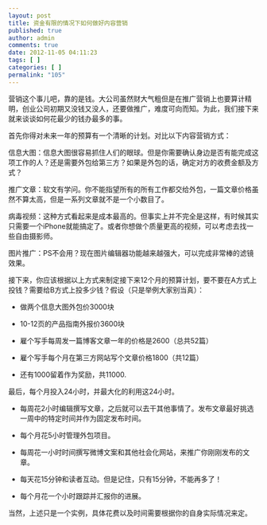```yaml
---
layout: post
title: 资金有限的情况下如何做好内容营销
published: true
author: admin
comments: true
date: 2012-11-05 04:11:23
tags: [ ]
categories: [ ]
permalink: "105"
---
```

营销这个事儿吧，靠的是钱。大公司虽然财大气粗但是在推广营销上也要算计精明，创业公司初期又没钱又没人，还要做推广，难度可向而知。为此，我们接下来就来谈谈如何花最少的钱办最多的事。

首先你得对未来一年的预算有一个清晰的计划。对比以下内容营销方式：

信息大图：信息大图很容易抓住人们的眼球。但是你需要确认身边是否有能完成这项工作的人？还是需要外包给第三方？如果是外包的话，确定对方的收费金额及方式？

推广文章：软文有学问。你不能指望所有的所有工作都交给外包，一篇文章价格虽然不算太高，但是一系列文章就不是一个小数目了。

病毒视频：这种方式看起来是成本最高的。但事实上并不完全是这样，有时候其实只需要一个iPhone就能搞定了。或者你想做个质量更高的视频，可以考虑去找一些自由摄影师。

图片推广：PS不会用？现在图片编辑器功能越来越强大，可以完成非常棒的滤镜效果。

接下来，你应该根据以上方式来制定接下来12个月的预算计划，要不要在A方式上投钱？需要给B方式上投多少钱？假设（只是举例大家别当真）：

  * 做两个信息大图外包价3000块

  * 10-12页的产品指南外报价3600块

  * 雇个写手每周发一篇博客文章一年的价格是2600（总共52篇）

  * 雇个写手每个月在第三方网站写个文章价格1800（共12篇）

  * 还有1000留着作为奖励，共11000.

最后，每个月投入24小时，并最大化的利用这24小时。

  * 每周花2小时编辑撰写文章，之后就可以去干其他事情了。发布文章最好挑选一周中的特定时间并作为固定发布时间。

  * 每个月花5小时管理外包项目。

  * 每周花一小时时间撰写微博文案和其他社会化网站，来推广你刚刚发布的文章。

  * 每天花15分钟和读者互动。但是记住，只有15分钟，不能再多了！

  * 每个月花一个小时跟踪并汇报你的进展。

当然，上述只是一个实例，具体花费以及时间需要根据你的自身实际情况来定。